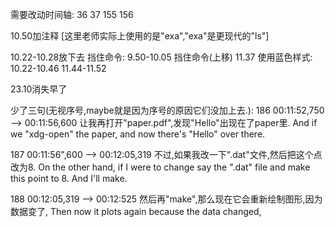 需要改动时间轴:
36 37
155 156

10.50加注释 [这里老师实际上使用的是"exa","exa"是更现代的"ls"]

10.22-10.28放下去
挡住命令:
9.50-10.05 挡住命令(上移)
11.37
使用蓝色样式:
10.22-10.46
11.44-11.52

23.10消失早了

少了三句(无视序号,maybe就是因为序号的原因它们没加上去.):
186
00:11:52,750 -->  00:11:56,600
让我再打开"paper.pdf",发现"Hello"出现在了paper里.
And if we "xdg-open" the paper, and now there's "Hello" over there. 

187
00:11:56",600 --> 00:12:05,319
不过,如果我改一下".dat"文件,然后把这个点改为8.
On the other hand, if I were to change say the ".dat" file and make this point to 8. And I'll make.

188
00:12:05,319 --> 00:12:525
然后再"make",那么现在它会重新绘制图形,因为数据变了,
Then now it plots again because the data changed, 
